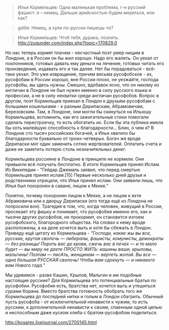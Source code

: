 >Илья Кормильцев: Одна маленькая проблема, г-н русский
>фашист: я – немец. Дальше арийскостью будем меряться, или как?

>gollie: Немец, а хули по-русски пишешь-то?

>Илья Кормильцев: Чтоб тебя, дурака, позлить. 
>http://zugunder.com/index.php?topic=170829.0

Но нас теперь кормят плачем - несчастный поэт умер нищим в Лондоне, а в России он бы жил хорошо. Надо его жалеть. Он уехал от поклонников, готовых давать ему деньги на лечение, готовых читать его произведения, издавать его и так далее. Нет бы порадоваться - всё-таки уехал. Это уже извращение, причем весьма русофобское - ах, русофобам в России хорошо, вне России плохо, не уезжайте, господа русофобы, вы здесь нужны. Смешно, вдобавок ясно, что он никому из англичан в Лондоне не был нужен именно в силу русского языка и профессии, а не в силу нехватки среди англичан русофобов. Вопрос в другом, поэт Кормильцев приехал в Лондон к друзьям-русофобам с большими кошельками - к разным Дерипаскам, Абрамовичам, Березовским. Там, в Лондоне, они могли бы скинуться на Ильюшу Кормильцева, вспомнить, как его зажигательные стихи помогали сделать перестроечку, то есть обогатить их. Если бы эта публика имела бы хоть малейшую способность к благодарности... Блин, о чем я? В Лондоне сто тысяч российских богачей, а Илье хватило бы благодарности буквально от троих-четверых. Богач же вроде Дерипаски мог один заменить сотню жертвователей. Оплатить счета и даже не заметить потерю столь незначительных денег.

Кормильцева россияне в Лондоне в принципе не кормили. Они привыкли всё получать бесплатно. В итоге Кормильцев принял Ислам. Из Википедии - "Гейдар Джемаль заявил, что перед смертью Кормильцев принял ислам.[15] Первые несколько дней друзья и родственники отрицали, что Илья принял ислам. Они заявили лишь, что Илья был похоронен в саване, лицом к Мекке."

Понятно, почему похоронен лицом к Мекке, а не лицом к яхте Абрамовича или к дворцу Дерипаски (его тогда ещё из Лондона не попросили вон). Трагедия в том, что, когда человек, живущий в России, просекает эту фишку и понимает, что русофобия именно его, как и тысячи других русофобов, не прокормит, он становится изгоем русофобского, благородного общества. На словах к нему вроде расположены, а на деле хочется выть и хотя бы сбежать в Лондон. Приведу ещё цитату из Кормильцева - _"Господи, какие жы вы все, русские, крутая сволочь — либералы, фашисты, комунисты, демократы — без разницы! Пороть вас до крови, сжечь вас в печах — и то мало будет — вы миру не даете ПРОСТО ЖИТЬ: кашины ваши, крыловы, мальгины! Поэтам — писАть, женщинам — вертеть жопой. Вы все — одна большая РУССКАЯ сволочь! Чтобы вам сдохнуть — и никакого вам Нового года."_

Мы удивимся - разве Кашин, Крылов, Мальгин и им подобные настоящие русские? Для Кормильцева это потенциальные братья по русофобии. Русофобия есть, братства нет, хочется выть и утешиться сурами Корана. Вместо братства готовность обобрать того же Кормильцева до последней нитки и голым в Лондон сбагрить. Обычный пусть русофоба - от исключительной ненависти к чужим, то есть русским, к дополнительной ненависти к своим, спаенным одной цепью и неспособным даже куском хлеба с братом-русофобом поделиться.

http://kosarex.livejournal.com/2700145.html
